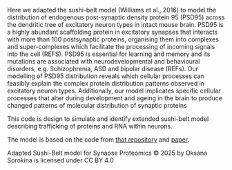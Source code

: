 Here we adapted the sushi-belt model (Williams et al., 2016) to model the distribution of endogenous post-synaptic density protein 95 (PSD95) across the dendritic tree of excitatory neuron types in intact mouse brain. PSD95 is a highly abundant scaffolding protein in excitatory synapses that interacts with more than 100 postsynaptic proteins, organising them into complexes and super-complexes which facilitate the processing of incoming signals into the cell (REFS). PSD95 is essential for learning and memory and its mutations are associated with neurodevelopmental and behavioural disorders, e.g. Schizophrenia, ASD and bipolar disease (REFs). Our modelling of PSD95 distribution reveals which cellular processes can feasibly explain the complex protein distribution patterns observed in excitatory neuron types. Additionally, our model implicates specific cellular processes that alter during development and ageing in the brain to produce changed patterns of molecular distribution of synaptic proteins

This code is design to simulate and identify extended sushi-belt model describing trafficking of proteins and RNA within neurons.

The model is based on the code from [that repository](https://github.com/ahwillia/Williams-etal-Synaptic-Transport) and [paper](http://dx.doi.org/10.7554/eLife.20556).

Adapted Sushi-Belt model for Synapse Proteomics © 2025 by Oksana Sorokina is licensed under CC BY 4.0 
